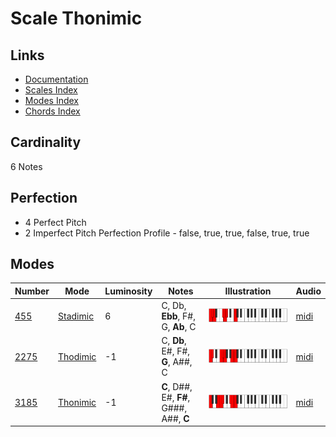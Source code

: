 # Scale Thonimic

## Links

- [Documentation](README.md)
- [Scales Index](Scales.md)
- [Modes Index](Modes.md)
- [Chords Index](Chords.md)

## Cardinality

6 Notes

## Perfection

- 4 Perfect Pitch
- 2 Imperfect Pitch
Perfection Profile - false, true, true, false, true, true

## Modes

| Number | Mode | Luminosity | Notes | Illustration | Audio |
|--------|------|------------|-------|--------------|-------|
| [455](https://ianring.com/musictheory/scales/455) | [Stadimic](ModeStadimic.md) | 6 | C, Db, **Ebb**, F#, G, **Ab**, C | ![CNaturalStadimic](ModeCNaturalStadimic.png) | [midi](https://github.com/edipermadi/music/blob/main/docs/ModeCNaturalStadimic.mid?raw=true) | 
| [2275](https://ianring.com/musictheory/scales/2275) | [Thodimic](ModeThodimic.md) | -1 | C, **Db**, E#, F#, **G**, A##, C | ![CNaturalThodimic](ModeCNaturalThodimic.png) | [midi](https://github.com/edipermadi/music/blob/main/docs/ModeCNaturalThodimic.mid?raw=true) | 
| [3185](https://ianring.com/musictheory/scales/3185) | [Thonimic](ModeThonimic.md) | -1 | **C**, D##, E#, **F#**, G###, A##, **C** | ![CNaturalThonimic](ModeCNaturalThonimic.png) | [midi](https://github.com/edipermadi/music/blob/main/docs/ModeCNaturalThonimic.mid?raw=true) | 
